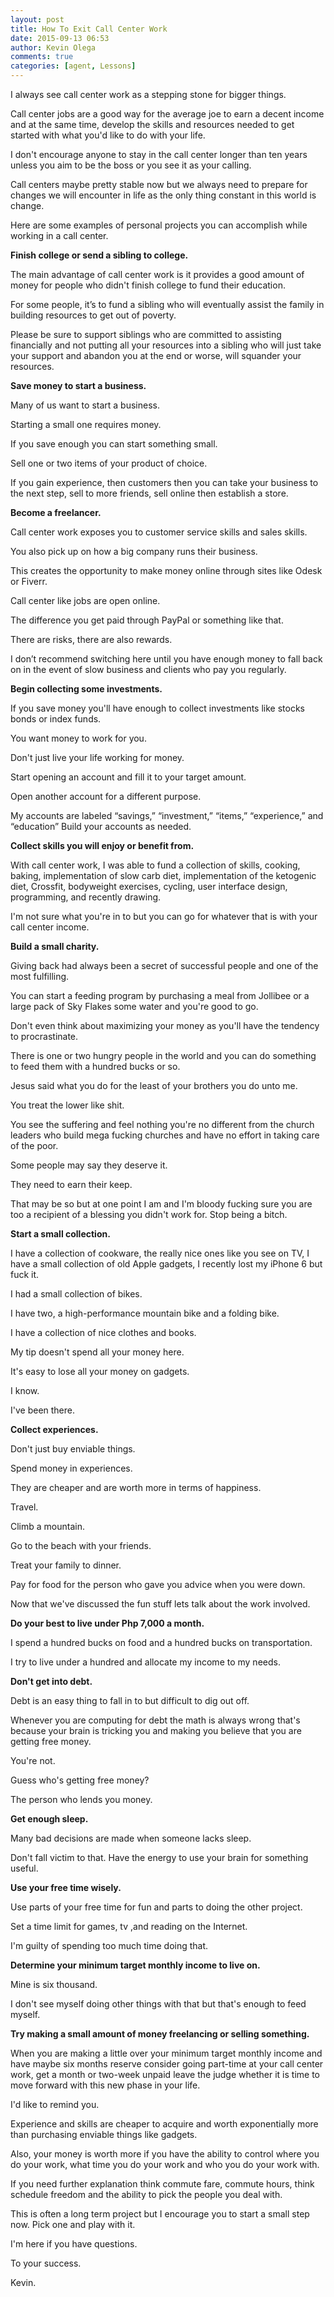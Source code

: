 ```yaml
---
layout: post
title: How To Exit Call Center Work
date: 2015-09-13 06:53
author: Kevin Olega
comments: true
categories: [agent, Lessons]
---
```

I always see call center work as a stepping stone for bigger things.

Call center jobs are a good way for the average joe to earn a decent income and at the same time, develop the skills and resources needed to get started with what you'd like to do with your life.

I don't encourage anyone to stay in the call center longer than ten years unless you aim to be the boss or you see it as your calling.

Call centers maybe pretty stable now but we always need to prepare for changes we will encounter in life as the only thing constant in this world is change.

Here are some examples of personal projects you can accomplish while working in a call center.

**Finish college or send a sibling to college.**

The main advantage of call center work is it provides a good amount of money for people who didn't finish college to fund their education. 

For some people, it’s to fund a sibling who will eventually assist the family in building resources to get out of poverty. 

Please be sure to support siblings who are committed to assisting financially and not putting all your resources into a sibling who will just take your support and abandon you at the end or worse, will squander your resources.

**Save money to start a business.**

Many of us want to start a business. 

Starting a small one requires money. 

If you save enough you can start something small. 

Sell one or two items of your product of choice. 

If you gain experience, then customers then you can take your business to the next step, sell to more friends, sell online then establish a store.

**Become a freelancer.**

Call center work exposes you to customer service skills and sales skills. 

You also pick up on how a big company runs their business. 

This creates the opportunity to make money online through sites like Odesk or Fiverr. 

Call center like jobs are open online. 

The difference you get paid through PayPal or something like that. 

There are risks, there are also rewards. 

I don’t recommend switching here until you have enough money to fall back on in the event of slow business and clients who pay you regularly.

**Begin collecting some investments.**

If you save money you'll have enough to collect investments like stocks bonds or index funds. 

You want money to work for you. 

Don't just live your life working for money. 

Start opening an account and fill it to your target amount. 

Open another account for a different purpose. 

My accounts are labeled “savings,” “investment,” “items,” “experience,” and “education” Build your accounts as needed.

**Collect skills you will enjoy or benefit from.**

With call center work, I was able to fund a collection of skills, cooking, baking, implementation of slow carb diet, implementation of the ketogenic diet, Crossfit, bodyweight exercises, cycling, user interface design, programming, and recently drawing. 

I'm not sure what you're in to but you can go for whatever that is with your call center income.

**Build a small charity.**

Giving back had always been a secret of successful people and one of the most fulfilling. 

You can start a feeding program by purchasing a meal from Jollibee or a large pack of Sky Flakes some water and you're good to go. 

Don't even think about maximizing your money as you'll have the tendency to procrastinate. 

There is one or two hungry people in the world and you can do something to feed them with a hundred bucks or so. 

Jesus said what you do for the least of your brothers you do unto me. 

You treat the lower like shit. 

You see the suffering and feel nothing you're no different from the church leaders who build mega fucking churches and have no effort in taking care of the poor. 

Some people may say they deserve it. 

They need to earn their keep. 

That may be so but at one point I am and I'm bloody fucking sure you are too a recipient of a blessing you didn't work for. Stop being a bitch.

**Start a small collection.**

I have a collection of cookware, the really nice ones like you see on TV, I have a small collection of old Apple gadgets, I recently lost my iPhone 6 but fuck it. 

I had a small collection of bikes. 

I have two, a high-performance mountain bike and a folding bike. 

I have a collection of nice clothes and books. 

My tip doesn't spend all your money here. 

It's easy to lose all your money on gadgets. 

I know. 

I've been there.

**Collect experiences.**

Don't just buy enviable things. 

Spend money in experiences. 

They are cheaper and are worth more in terms of happiness. 

Travel. 

Climb a mountain. 

Go to the beach with your friends. 

Treat your family to dinner. 

Pay for food for the person who gave you advice when you were down.

Now that we've discussed the fun stuff lets talk about the work involved.

**Do your best to live under Php 7,000 a month.**

I spend a hundred bucks on food and a hundred bucks on transportation. 

I try to live under a hundred and allocate my income to my needs.

**Don't get into debt.**

Debt is an easy thing to fall in to but difficult to dig out off. 

Whenever you are computing for debt the math is always wrong that's because your brain is tricking you and making you believe that you are getting free money. 

You're not. 

Guess who's getting free money? 

The person who lends you money.

**Get enough sleep.**

Many bad decisions are made when someone lacks sleep. 

Don't fall victim to that. Have the energy to use your brain for something useful.

**Use your free time wisely.**

Use parts of your free time for fun and parts to doing the other project. 

Set a time limit for games, tv ,and reading on the Internet. 

I'm guilty of spending too much time doing that.

**Determine your minimum target monthly income to live on.**

Mine is six thousand. 

I don't see myself doing other things with that but that's enough to feed myself.

**Try making a small amount of money freelancing or selling something.**

When you are making a little over your minimum target monthly income and have maybe six months reserve consider going part-time at your call center work, get a month or two-week unpaid leave the judge whether it is time to move forward with this new phase in your life.

I'd like to remind you. 

Experience and skills are cheaper to acquire and worth exponentially more than purchasing enviable things like gadgets.

Also, your money is worth more if you have the ability to control where you do your work, what time you do your work and who you do your work with. 

If you need further explanation think commute fare, commute hours, think schedule freedom and the ability to pick the people you deal with.

This is often a long term project but I encourage you to start a small step now. Pick one and play with it.

I'm here if you have questions.

To your success.

Kevin.
